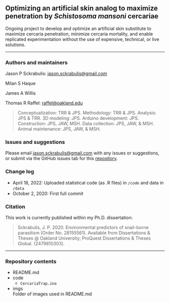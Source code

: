 ## Optimizing an artificial skin analog to maximize penetration by *Schistosoma mansoni* cercariae

Ongoing project to develop and optimize an artificial skin substitute to maximize cercaria penetration, minimize cercaria mortality, and enable replicated experimentation without the use of expensive, technical, or live solutions.

---

### Authors and maintainers

Jason P Sckrabulis: jason.sckrabulis@gmail.com

Milan S Haque

James A Willis

Thomas R Raffel: raffel@oakland.edu

>Conceptualization: TRR & JPS. Methodology: TRR & JPS. Analysis: JPS & TRR. 3D modeling: JPS. Arduino development: JPS. Construction: JPS, JAW, MSH. Data collection: JPS, JAW, & MSH. Animal maintenance: JPS, JAW, & MSH.

### Issues and suggestions

Please email jason.sckrabulis@gmail.com with any issues or suggestions, or submit via the GitHub issues tab for this [repository](https://github.com/jasonsckrabulis/sckrabulis_cercaria_trap/issues).

### Change log

* April 18, 2022: Uploaded statistical code (as .R files) in `/code` and data in `/data`
* October 2, 2020: First full commit

### Citation

This work is currently published within my Ph.D. dissertation:
>Sckrabulis, J. P. 2020. Environmental predictors of snail-borne parasitism (Order No. 28155561). Available from Dissertations & Theses @ Oakland University; ProQuest Dissertations & Theses Global. (2479810303).

---

### Repository contents

* README.md  
* code  
   * `CercariaTrap.ino`
* imgs  
   Folder of images used in README.md
